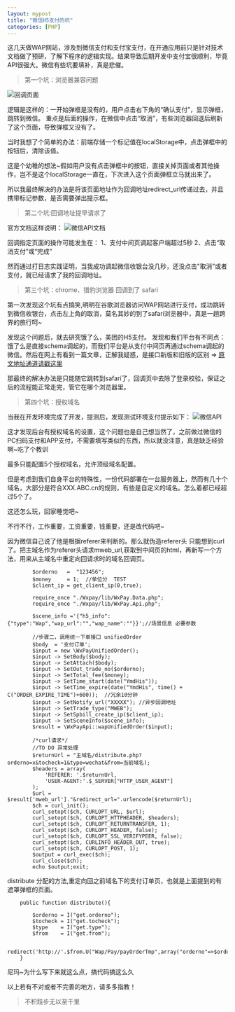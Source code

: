 ```yaml
---
layout: mypost
title: "微信H5支付的坑"
categories: [PHP]
--- 
```

 
  这几天做WAP网站，涉及到微信支付和支付宝支付，在开通应用前只是针对技术文档做了预研，了解下程序的逻辑实现。结果导致后期开发中支付宝很顺利，毕竟API很强大。微信有些坑要填补，真是悲催。

> 第一个坑：浏览器兼容问题

![回调页面](https://upload-images.jianshu.io/upload_images/2376873-3a35819cdb02a88c.png?imageMogr2/auto-orient/strip%7CimageView2/2/w/1240)

逻辑是这样的：一开始弹框是没有的，用户点击右下角的“确认支付”，显示弹框，跳转到微信。
重点是后面的操作，在微信中点击“取消”，有些浏览器回退后刷新了这个页面，导致弹框又没有了。


当时我想了个简单的办法：前端存储一个标记值在localStorage中，点击弹框中的按钮后，清除该值。

这是个幼稚的想法~假如用户没有点击弹框中的按钮，直接关掉页面或者其他操作，岂不是这个localStorage一直在，下次进入这个页面弹框立马就出来了。

所以我最终解决的办法是将该页面地址作为回调地址redirect_url传递过去，并且携带标记参数，是否需要弹出提示框。

> 第二个坑:回调地址提早请求了

官方文档这样说明：
![微信API文档](https://upload-images.jianshu.io/upload_images/2376873-de77e2c5d6987f46.png?imageMogr2/auto-orient/strip%7CimageView2/2/w/1240)

回调指定页面的操作可能发生在：
1、支付中间页调起客户端超过5秒
2、点击“取消支付”或“完成”

然而通过打日志实践证明，当我成功调起微信收银台没几秒，还没点击"取消”或者支付，就已经请求了我的回调地址。

> 第三个坑：chrome、猎豹浏览器 回调到了 safari

第一次发现这个坑有点搞笑,明明在谷歌浏览器访问WAP网站进行支付，成功跳转到微信收银台，点击左上角的取消，莫名其妙的到了safari浏览器中，真是一趟跨界的旅行呵~

发现这个问题后，就去研究饿了么，美团的H5支付。
发现和我们平台有不同点：饿了么是直接schema调起的，而我们平台是从支付中间页再通过schema调起的微信。然后在网上有看到一篇文章，正解我疑惑，是接口新版和旧版的区别  =>  [原文地址通道请戳这里](https://www.cnblogs.com/chenguiya/p/7464593.html)

那最终的解决办法是只能随它跳转到safari了，回调页中去除了登录校验，保证之后的流程能正常走完，管它在哪个浏览器里。


> 第四个坑：授权域名

当我在开发环境完成了开发，提测后，发现测试环境支付提示如下：
![微信API](https://upload-images.jianshu.io/upload_images/2376873-3852c30a83aecfcd.png?imageMogr2/auto-orient/strip%7CimageView2/2/w/1240)

这才发现后台有授权域名的设置，这个问题也是自己想当然了，之前做过微信的PC扫码支付和APP支付，不需要填写类似的东西，所以就没注意，真是缺乏经验啊~吃了个教训

最多只能配置5个授权域名，允许顶级域名配置。

但是考虑到我们自身平台的特殊性，一份代码部署在一台服务器上，然而有几十个域名，大部分是符合XXX.ABC.cn的规则，有些是自定义的域名。怎么着都已经超过5个了。

这还怎么玩，回家睡觉吧~

不行不行，工作重要，工资重要，钱重要，还是改代码吧~

因为微信自己说了他是根据referer来判断的。那么就伪造referer头
只能想到curl了。把主域名作为referer头请求mweb_url,获取到中间页的html，再新写一个方法，用来从主域名中重定向回请求时的域名回调页。

```
        $orderno   =  "123456";
        $money     = 1;  //单位分  TEST
        $client_ip = get_client_ip(0,true);

        require_once "./Wxpay/lib/WxPay.Data.php";
        require_once "./Wxpay/lib/WxPay.Api.php";

        $scene_info ='{"h5_info":{"type":"Wap","wap_url":"","wap_name":""}}';//场景信息 必要参数

        //步骤二，调用统一下单接口 unifiedOrder
        $body  = '支付订单';
        $input = new \WxPayUnifiedOrder();
        $input -> SetBody($body);
        $input -> SetAttach($body);
        $input -> SetOut_trade_no($orderno);
        $input -> SetTotal_fee($money);
        $input -> SetTime_start(date("YmdHis"));
        $input -> SetTime_expire(date("YmdHis", time() + C("ORDER_EXPIRE_TIME")+600));  //冗余10分钟
        $input -> SetNotify_url("XXXXX"); //异步回调地址
        $input -> SetTrade_type("MWEB");
        $input -> SetSpbill_create_ip($client_ip);
        $input -> SetSceneInfo($scene_info);
        $result = \WxPayApi::wapUnifiedOrder($input);

        /*curl请求*/
        //TO DO 异常处理
        $returnUrl = "主域名/distribute.php?orderno=x&tocheck=1&type=wechat&from=当前域名);
        $headers = array(
            'REFERER: '.$returnUrl,
            'USER-AGENT:'.$_SERVER["HTTP_USER_AGENT"]
        );
        $url = $result['mweb_url']."&redirect_url=".urlencode($returnUrl);
        $ch = curl_init();
        curl_setopt($ch, CURLOPT_URL, $url);
        curl_setopt($ch, CURLOPT_HTTPHEADER, $headers);
        curl_setopt($ch, CURLOPT_RETURNTRANSFER, 1);
        curl_setopt($ch, CURLOPT_HEADER, false);
        curl_setopt($ch, CURLOPT_SSL_VERIFYPEER, false);
        curl_setopt($ch, CURLINFO_HEADER_OUT, true);
        curl_setopt($ch, CURLOPT_POST, 1);
        $output = curl_exec($ch);
        curl_close($ch);
        echo $output;exit;
```

distribute 分配的方法,重定向回之前域名下的支付订单页，也就是上面提到的有遮罩弹框的页面。

```
    public function distribute(){

        $orderno = I("get.orderno");
        $tocheck = I("get.tocheck");
        $type    = I("get.type");
        $from    = I("get.from");

        redirect('http://'.$from.U("Wap/Pay/payOrderTmp",array("orderno"=>$orderno,"tocheck"=>$tocheck,"type"=>$type)));exit;
    }
```

尼玛~为什么写下来就这么点，搞代码搞这么久


以上若有不对或者不完善的地方，请多多指教！


> 不积跬步无以至千里